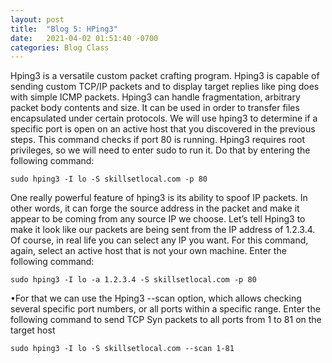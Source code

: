 ```yaml
---
layout: post
title:  "Blog 5: HPing3"
date:   2021-04-02 01:51:40 -0700
categories: Blog Class
---
```


Hping3 is a versatile custom packet crafting program. Hping3 is capable of sending custom TCP/IP packets and to display target replies like ping does with simple ICMP packets. Hping3 can handle fragmentation, arbitrary packet body contents and size. It can be used in order to transfer files encapsulated under certain protocols. We will use hping3 to determine if a specific port is open on an active host that you discovered in the previous steps. This command checks if port 80 is running. Hping3 requires root privileges, so we will need to enter sudo to run it. Do that by entering the following command:

	sudo hping3 -I lo -S skillsetlocal.com -p 80
  
 One really powerful feature of hping3 is its ability to spoof IP packets. In other words, it can forge the source address in the packet and make it appear to be coming from any source IP we choose. 
Let’s tell Hping3 to make it look like our packets are being sent from the IP address of 1.2.3.4. Of course, in real life you can select any IP you want. For this command, again, select an active host that is not your own machine. Enter the following command:

    sudo hping3 -I lo -a 1.2.3.4 -S skillsetlocal.com -p 80 

•For that we can use the Hping3 --scan option, which allows checking several specific port numbers, or all ports within a specific range. Enter the following command to send TCP Syn packets to all ports from 1 to 81 on the target host		

    sudo hping3 -I lo -S skillsetlocal.com --scan 1-81

